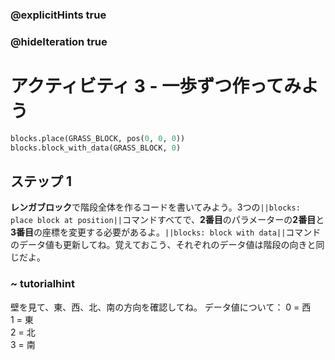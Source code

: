 ### @explicitHints true
### @hideIteration true 
# アクティビティ 3 - 一歩ずつ作ってみよう

```python
blocks.place(GRASS_BLOCK, pos(0, 0, 0))
blocks.block_with_data(GRASS_BLOCK, 0)
```

## ステップ 1
**レンガブロック**で階段全体を作るコードを書いてみよう。3つの`||blocks: place block at position||`コマンドすべてで、**2番目**のパラメーターの**2番目**と**3番目**の座標を変更する必要があるよ。`||blocks: block with data||`コマンドのデータ値も更新してね。覚えておこう、それぞれのデータ値は階段の向きと同じだよ。

### ~ tutorialhint 
壁を見て、東、西、北、南の方向を確認してね。
データ値について： 
0 = 西  
1 = 東   
2 = 北  
3 = 南
